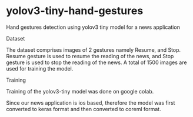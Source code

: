 # yolov3-tiny-hand-gestures
Hand gestures detection using yolov3 tiny model for a news application

Dataset

The dataset comprises images of 2 gestures namely Resume, and Stop. Resume gesture is used to resume the reading of the news, and Stop gesture is used to stop the reading of the news. A total of 1500 images are used for training the model.

Training

Training of the yolov3-tiny model was done on google colab.

Since our news application is ios based, therefore the model was first converted to keras format and then converted to coreml format.
